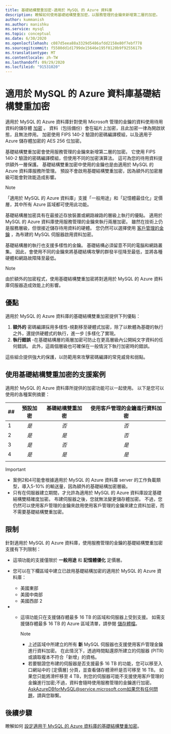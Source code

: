 ```yaml
---
title: 基礎結構雙重加密-適用於 MySQL 的 Azure 資料庫
description: 瞭解如何使用基礎結構雙重加密，以服務管理的金鑰來新增第二層的加密。
author: kummanish
ms.author: manishku
ms.service: mysql
ms.topic: conceptual
ms.date: 6/30/2020
ms.openlocfilehash: c087d5eea88a3329d5486afdd2158e80f7ebf778
ms.sourcegitcommit: f5580dd1d1799de15646e195f0120b9f9255617b
ms.translationtype: MT
ms.contentlocale: zh-TW
ms.lasthandoff: 09/29/2020
ms.locfileid: "91531020"
---
```

# <a name="azure-database-for-mysql-infrastructure-double-encryption"></a>適用於 MySQL 的 Azure 資料庫基礎結構雙重加密

適用於 MySQL 的 Azure 資料庫針對使用 Microsoft 管理的金鑰的資料使用待用資料的儲存體 [加密](concepts-security.md#at-rest) 。 資料（包括備份）會在磁片上加密，且此加密一律為開啟狀態，且無法停用。 加密使用 FIPS 140-2 驗證的密碼編譯模組，以及適用于 Azure 儲存體加密的 AES 256 位加密。

基礎結構雙重加密會使用服務管理的金鑰來新增第二層的加密。 它使用 FIPS 140-2 驗證的密碼編譯模組，但使用不同的加密演算法。 這可為您的待用資料提供額外一層保護。 基礎結構雙重加密中使用的金鑰也是由適用於 MySQL 的 Azure 資料庫服務所管理。 預設不會啟用基礎結構雙重加密，因為額外的加密層級可能會對效能造成影響。

> [!NOTE]
> 「適用於 MySQL 的 Azure 資料庫」支援「一般用途」和「記憶體最佳化」定價層，其中所有 Azure 區域都可使用此功能。

基礎結構層加密具有在最接近存放裝置或網路線路的層級上執行的優點。 適用於 MySQL 的 Azure 資料庫使用服務管理的金鑰來執行兩層加密。 雖然在技術上仍是服務層級，但很接近儲存待用資料的硬體。 您仍然可以選擇使用 [客戶管理的金鑰](concepts-data-encryption-mysql.md) ，為布建的 MySQL 伺服器啟用資料加密。 

基礎結構層的執行也支援多樣性的金鑰。 基礎結構必須留意不同的電腦和網路叢集。 因此，會使用不同的金鑰來將基礎結構攻擊的群發半徑降至最低，並將各種硬體和網路故障降至最低。 

> [!NOTE]
> 由於額外的加密程式，使用基礎結構雙重加密將對適用於 MySQL 的 Azure 資料庫伺服器造成效能上的影響。

## <a name="benefits"></a>優點

適用於 MySQL 的 Azure 資料庫的基礎結構雙重加密提供下列優點：

1. **額外的** 密碼編譯採用多樣性-規劃移至硬體式加密，除了以軟體為基礎的執行之外，還提供硬體式的執行，進一步 [多樣化了實現。
2. **執行錯誤** -在基礎結構層的兩層加密可防止在更高層級內公開純文字資料的任何錯誤。 此外，這兩個層級也可確保在一般情況下執行加密時的錯誤。

這些組合提供強大的保護，以防範用來攻擊密碼編譯的常見威脅和弱點。

## <a name="supported-scenarios-with-infrastructure-double-encryption"></a>使用基礎結構雙重加密的支援案例

適用於 MySQL 的 Azure 資料庫所提供的加密功能可以一起使用。 以下是您可以使用的各種案例摘要：

|  ##   | 預設加密 | 基礎結構雙重加密 | 使用客戶管理的金鑰進行資料加密  |
|:------|:------------------:|:--------------------------------:|:--------------------------------------------:|
| 1     | *是*              | *否*                             | *否*                                         |
| 2     | *是*              | *是*                            | *否*                                         |
| 3     | *是*              | *否*                             | *是*                                        |
| 4     | *是*              | *是*                            | *是*                                        |
|       |                    |                                  |                                              |

> [!Important]
> - 案例2和4可能會根據適用於 MySQL 的 Azure 資料庫 server 的工作負載類型，導入5-10% 的輸送量，因為額外的基礎結構加密層級。
> - 只有在伺服器建立期間，才允許為適用於 MySQL 的 Azure 資料庫設定基礎結構雙精確度加密。 布建伺服器之後，您就無法變更儲存體加密。 不過，您仍然可以使用客戶管理的金鑰來啟用使用客戶管理的金鑰來建立資料加密，而不需要基礎結構雙重加密。

## <a name="limitations"></a>限制

針對適用於 MySQL 的 Azure 資料庫，使用服務管理的金鑰的基礎結構雙重加密支援有下列限制：

* 這項功能的支援僅限於 **一般用途** 和 **記憶體優化** 定價層。
* 您可以在下欄區域中建立已啟用基礎結構加密的適用於 MySQL 的 Azure 資料庫：

   * 美國東部
   * 美國中南部
   * 美國西部 2
   
* * 這項功能只在支援儲存體最多 16 TB 的區域和伺服器上受到支援。 如需支援儲存體最多 16 TB 的 Azure 區域清單，請參閱 [儲存體檔](concepts-pricing-tiers.md#storage)。

    > [!NOTE]
    > - 上述區域中所建立的所有 **新** MySQL 伺服器也支援使用客戶管理金鑰進行資料加密。 在此情況下，透過時間點還原所建立的伺服器 (PITR) 或讀取複本不符合「新增」的資格。
    > - 若要驗證您布建的伺服器是否支援最多 16 TB 的功能，您可以移至入口網站中的 [定價層] 分頁，並查看儲存體滑杆是否可移至 16 TB。 如果您只能將滑杆移至 4 TB，則您的伺服器可能不支援使用客戶管理的金鑰進行加密;不過，資料會隨時使用服務管理的金鑰進行加密。 AskAzureDBforMySQL@service.microsoft.com如果您有任何問題，請與您聯繫。

## <a name="next-steps"></a>後續步驟

瞭解如何 [設定適用于 MySQL 的 Azure 資料庫的基礎結構雙重加密](howto-double-encryption.md)。
